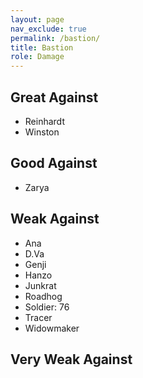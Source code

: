 ```yaml
---
layout: page
nav_exclude: true
permalink: /bastion/
title: Bastion
role: Damage
---
```

## Great Against

- Reinhardt
- Winston

## Good Against

- Zarya

## Weak Against

- Ana
- D.Va
- Genji
- Hanzo
- Junkrat
- Roadhog
- Soldier: 76
- Tracer
- Widowmaker

## Very Weak Against